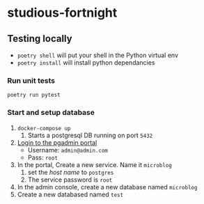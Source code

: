 # studious-fortnight


## Testing locally
- `poetry shell` will put your shell in the Python virtual env
- `poetry install` will install python dependancies

### Run unit tests 
`poetry run pytest`

### Start and setup database
1. `docker-compose up`
   1. Starts a postgresql DB running on port `5432`
2. [Login to the pgadmin portal](http://localhost:5050/) 
   - Username: `admin@admin.com`
   - Pass: `root`
3. In the portal, Create a new service. Name it `microblog`
   1. set the *host name* to `postgres`
   2. The service password is `root`
4. In the admin console, create a new database named `microblog`
5. Create a new databased named `test`
